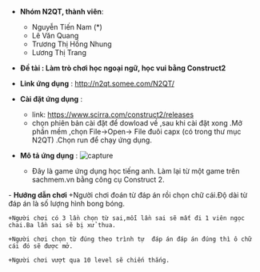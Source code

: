 

- <b>Nhóm N2QT, thành viên</b>:
	+ Nguyễn Tiến Nam (*)
	+ Lê Văn Quang
	+ Trương Thị Hồng Nhung
	+ Lương Thị Trang

- <b>Đề tài : Làm trò chơi học ngoại ngữ, học vui bằng Construct2</b>

- <b>Link ứng dụng</b> : http://n2qt.somee.com/N2QT/
- <b>Cài đặt ứng dụng</b> :
	+ link: https://www.scirra.com/construct2/releases
	+ chọn phiên bản cài đặt để dowload về ,sau khi cài đặt xong .Mở phần mềm ,chọn File->Open-> File đuôi capx (có trong thư mục N2QT) .Chọn run để chạy ứng dụng.
- <b>Mô tả ứng dụng</b> :
![capture](https://cloud.githubusercontent.com/assets/16796548/20435438/af2fb3b2-adde-11e6-8256-bd6e3f91d968.JPG)
	+ Đây là game ứng dụng học tiếng anh. Làm lại từ một game trên sachmem.vn bằng công cụ Construct 2.
 	
</hr>
- <b> Hướng dẫn chơi </b>
	+Người chơi đoán từ đáp án rồi chọn chữ cái.Độ dài từ đáp án là số lượng hình bong bóng.
	
	+Người chơi có 3 lần chọn từ sai,mỗi lần sai sẽ mất đi 1 viên ngọc chai.Ba lần sai sẽ bị xử thua.
	
	+Người chơi chọn từ đúng theo trình tự  đáp án đáp án đúng thì ô chữ cái đó sẽ được mở.
	
	+Người chơi vượt qua 10 level sẽ chiến thắng. 







